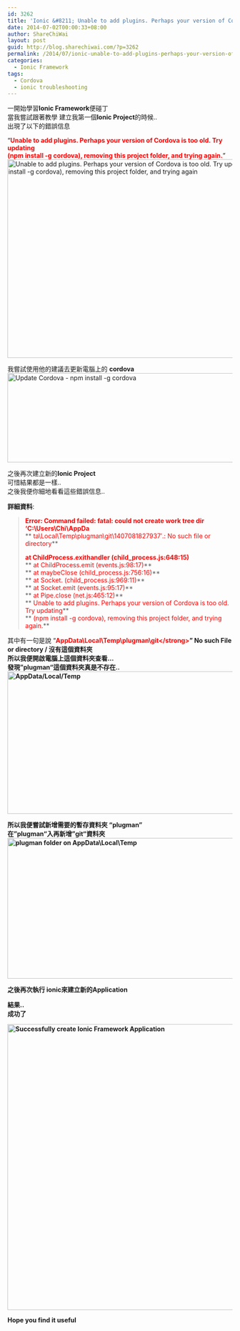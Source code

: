 ```yaml
---
id: 3262
title: 'Ionic &#8211; Unable to add plugins. Perhaps your version of Cordova is too old. Try updating (npm install -g cordova), removing this project folder, and trying again.'
date: 2014-07-02T00:00:33+08:00
author: ShareChiWai
layout: post
guid: http://blog.sharechiwai.com/?p=3262
permalink: /2014/07/ionic-unable-to-add-plugins-perhaps-your-version-of-cordova-is-too-old-try-updating-npm-install-g-cordova-removing-this-project-folder-and-trying-again/
categories:
  - Ionic Framework
tags:
  - Cordova
  - ionic troubleshooting
---
```

一開始學習**Ionic Framework**便碰丁  
當我嘗試跟著教學 建立我第一個**Ionic Project**的時候..  
出現了以下的錯誤信息

&#8220;<span style="color: #ff0000;"><strong>Unable to add plugins. Perhaps your version of Cordova is too old. Try updating</strong></span>  
<span style="color: #ff0000;"><strong> (npm install -g cordova), removing this project folder, and trying again.</strong></span>&#8221;  
<img class="alignnone" src="https://i0.wp.com/farm4.static.flickr.com/3911/14817424474_bc9e9f1f02_z.jpg?resize=625%2C445" alt="Unable to add plugins. Perhaps your version of Cordova is too old. Try updating (npm install -g cordova), removing this project folder, and trying again" width="625" height="445" data-recalc-dims="1" /> 

我嘗試使用他的建議去更新電腦上的 **cordova**  
<img class="alignnone" src="https://i2.wp.com/farm6.static.flickr.com/5556/14633158488_94c962acf5_z.jpg?resize=625%2C200" alt="Update Cordova - npm install -g cordova" width="625" height="200" data-recalc-dims="1" /> 

之後再次建立新的**Ionic Project**  
可惜結果都是一樣..  
之後我便你細地看看這些錯誤信息..

**詳細資料**:

> **<span style="color: #ff0000;">Error: Command failed: fatal: could not create work tree dir &#8216;C:\Users\Chi\AppDa</span>**  
> ** <span style="color: #ff0000;">ta\Local\Temp\plugman\git\1407081827937&#8242;.: No such file or directory</span>**
> 
> **<span style="color: #ff0000;">at ChildProcess.exithandler (child_process.js:648:15)</span>**  
> ** <span style="color: #ff0000;">at ChildProcess.emit (events.js:98:17)</span>**  
> ** <span style="color: #ff0000;">at maybeClose (child_process.js:756:16)</span>**  
> ** <span style="color: #ff0000;">at Socket. (child_process.js:969:11)</span>**  
> ** <span style="color: #ff0000;">at Socket.emit (events.js:95:17)</span>**  
> ** <span style="color: #ff0000;">at Pipe.close (net.js:465:12)</span>**  
> ** <span style="color: #ff0000;">Unable to add plugins. Perhaps your version of Cordova is too old. Try updating</span>**  
> ** <span style="color: #ff0000;">(npm install -g cordova), removing this project folder, and trying again.</span>**

其中有一句是說 &#8220;<span style="color: #ff0000;"><strong>AppData\Local\Temp\plugman\git\</strong></span>&#8221; **No such File or directory** / **沒有這個資料夾**  
所以我便開啟電腦上這個資料夾查看&#8230;  
發現&#8221;**plugman**&#8220;這個資料夾真是不存在..  
<img class="alignnone" src="https://i0.wp.com/farm4.static.flickr.com/3853/14819792005_7a71cf1a69_z.jpg?resize=625%2C319" alt="AppData/Local/Temp" width="625" height="319" data-recalc-dims="1" /> 

所以我便嘗試新增需要的暫存資料夾 &#8220;**plugman**&#8221;  
在&#8221;**plugman**&#8220;入再新增&#8221;**git**&#8220;資料夾  
<img class="alignnone" src="https://i1.wp.com/farm3.static.flickr.com/2928/14819792045_2e2a0b9a12_z.jpg?resize=625%2C315" alt="plugman folder on AppData\Local\Temp" width="625" height="315" data-recalc-dims="1" /> 

之後再次執行 **ionic**來建立新的**Application**

結果..  
成功了

<img class="alignnone" src="https://i1.wp.com/farm4.static.flickr.com/3925/14817424584_cf71a57b61_z.jpg?resize=529%2C640" alt="Successfully create Ionic Framework Application" width="529" height="640" data-recalc-dims="1" /> 

Hope you find it useful